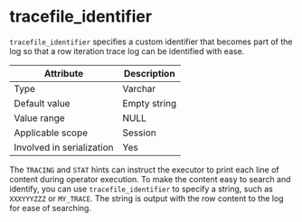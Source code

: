 # tracefile_identifier

`tracefile_identifier` specifies a custom identifier that becomes part of the log so that a row iteration trace log can be identified with ease.

| **Attribute** | **Description** |
|---------|---------|
| Type | Varchar |
| Default value | Empty string |
| Value range | NULL |
| Applicable scope | Session |
| Involved in serialization | Yes |

The `TRACING` and `STAT` hints can instruct the executor to print each line of content during operator execution. To make the content easy to search and identify, you can use `tracefile_identifier` to specify a string, such as `XXXYYYZZZ` or `MY_TRACE`. The string is output with the row content to the log for ease of searching.
